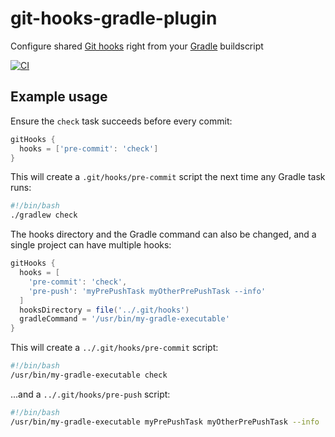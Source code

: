# git-hooks-gradle-plugin

Configure shared [Git hooks][git-hooks] right from your [Gradle][gradle] buildscript

[![CI][workflow-ci-badge]][workflow-ci]

## Example usage

Ensure the `check` task succeeds before every commit:

```groovy
gitHooks {
  hooks = ['pre-commit': 'check']
}
```

This will create a `.git/hooks/pre-commit` script the next time any Gradle task runs:

```bash
#!/bin/bash
./gradlew check
```

The hooks directory and the Gradle command can also be changed, and a single project can have
multiple hooks:

```groovy
gitHooks {
  hooks = [
    'pre-commit': 'check',
    'pre-push': 'myPrePushTask myOtherPrePushTask --info'
  ]
  hooksDirectory = file('../.git/hooks')
  gradleCommand = '/usr/bin/my-gradle-executable'
}
```

This will create a `../.git/hooks/pre-commit` script:

```bash
#!/bin/bash
/usr/bin/my-gradle-executable check
```

...and a `../.git/hooks/pre-push` script:

```bash
#!/bin/bash
/usr/bin/my-gradle-executable myPrePushTask myOtherPrePushTask --info
```

[git-hooks]: https://git-scm.com/book/en/v2/Customizing-Git-Git-Hooks
[gradle]: https://gradle.org/
[workflow-ci]: https://github.com/jakemarsden/git-hooks-gradle-plugin/actions?query=workflow%3ACI
[workflow-ci-badge]: https://github.com/jakemarsden/git-hooks-gradle-plugin/workflows/CI/badge.svg

